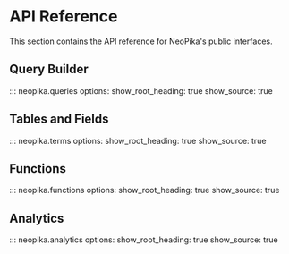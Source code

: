 # API Reference

This section contains the API reference for NeoPika's public interfaces.

## Query Builder

::: neopika.queries
    options:
      show_root_heading: true
      show_source: true

## Tables and Fields

::: neopika.terms
    options:
      show_root_heading: true
      show_source: true

## Functions

::: neopika.functions
    options:
      show_root_heading: true
      show_source: true

## Analytics

::: neopika.analytics
    options:
      show_root_heading: true
      show_source: true 